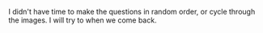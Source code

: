 I didn't have time to make the questions in random order, or cycle through the images. I will try to when we come back.
